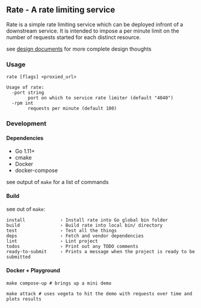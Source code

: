 Rate - A rate limiting service
------------------------------------------

Rate is a simple rate limiting service which can be deployed infront of a downstream service.
It is intended to impose a per minute limit on the number of requests started for each distinct resource.

see [design documents](./docs/DESIGN.md) for more complete design thoughts

### Usage

```shell
rate [flags] <proxied_url>

Usage of rate:
  -port string
    	port on which to service rate limiter (default "4040")
  -rpm int
    	requests per minute (default 100)
```

### Development

#### Dependencies

- Go 1.11+
- cmake
- Docker
- docker-compose

see output of `make` for a list of commands

#### Build

see out of `make`:

```shell
install             › Install rate into Go global bin folder
build               › Build rate into local bin/ directory
test                › Test all the things
deps                › Fetch and vendor dependencies
lint                › Lint project
todos               › Print out any TODO comments
ready-to-submit     › Prints a message when the project is ready to be submitted
```

#### Docker + Playground

```
make compose-up # brings up a mini demo

make attack # uses vegeta to hit the demo with requests over time and plots results
```
